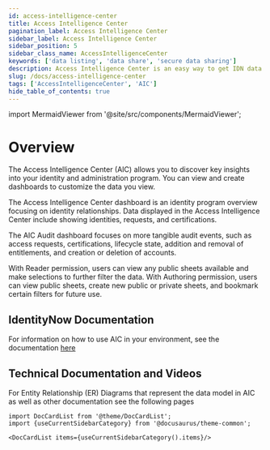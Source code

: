 ```yaml
---
id: access-intelligence-center
title: Access Intelligence Center
pagination_label: Access Intelligence Center
sidebar_label: Access Intelligence Center
sidebar_position: 5
sidebar_class_name: AccessIntelligenceCenter
keywords: ['data listing', 'data share', 'secure data sharing']
description: Access Intelligence Center is an easy way to get IDN data of your organization in a structured format.
slug: /docs/access-intelligence-center
tags: ['AccessIntelligenceCenter', 'AIC']
hide_table_of_contents: true
---
```


import MermaidViewer from '@site/src/components/MermaidViewer';

# Overview

The Access Intelligence Center (AIC) allows you to discover key insights into your identity and administration program. You can view and create dashboards to customize the data you view.

The Access Intelligence Center dashboard is an identity program overview focusing on identity relationships. Data displayed in the Access Intelligence Center include showing identities, requests, and certifications.

The AIC Audit dashboard focuses on more tangible audit events, such as access requests, certifications, lifecycle state, addition and removal of entitlements, and creation or deletion of accounts.

With Reader permission, users can view any public sheets available and make selections to further filter the data. With Authoring permission, users can view public sheets, create new public or private sheets, and bookmark certain filters for future use.


## IdentityNow Documentation
For information on how to use AIC in your environment, see the documentation [here](https://documentation.sailpoint.com/saas/help/ai/access_insights/access_intelligence.html)

## Technical Documentation and Videos
For Entity Relationship (ER) Diagrams that represent the data model in AIC as well as other documentation see the following pages

```mdx-code-block
import DocCardList from '@theme/DocCardList';
import {useCurrentSidebarCategory} from '@docusaurus/theme-common';

<DocCardList items={useCurrentSidebarCategory().items}/>
```